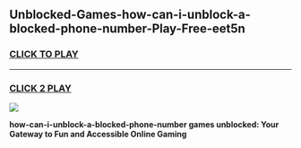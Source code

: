 
## Unblocked-Games-how-can-i-unblock-a-blocked-phone-number-Play-Free-eet5n
<h3>
<a href="https://premium76.site?title=how-can-i-unblock-a-blocked-phone-number&ref=18A1">CLICK TO PLAY</a></h3>
<hr>

<h3>
<a href="https://premium76.site?title=how-can-i-unblock-a-blocked-phone-number&ref=18A1">CLICK 2 PLAY</a>
  
</h3>

<a href="https://premium76.site?title=how-can-i-unblock-a-blocked-phone-number&ref=18A1"><img src="https://clearcache.store/games.png"></a>


**how-can-i-unblock-a-blocked-phone-number games unblocked: Your Gateway to Fun and Accessible Online Gaming**
